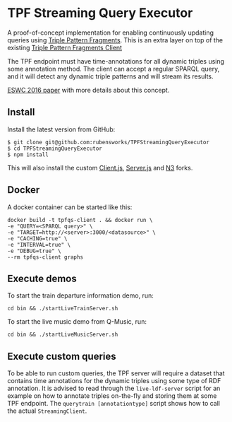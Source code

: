 # TPF Streaming Query Executor

A proof-of-concept implementation for enabling continuously updating queries using [Triple Pattern Fragments](http://linkeddatafragments.org/in-depth/#tpf).
This is an extra layer on top of the existing [Triple Pattern Fragments Client](https://github.com/LinkedDataFragments/Client.js)

The TPF endpoint must have time-annotations for all dynamic triples using some annotation method.
The client can accept a regular SPARQL query, and it will detect any dynamic triple patterns and will stream its results. 

[ESWC 2016 paper](http://rubensworks.net/raw/publications/2016/Continuous_Client-Side_Query_Evaluation_over_Dynamic_Linked_Data.pdf) with more details about this concept.

## Install

Install the latest version from GitHub:

```
$ git clone git@github.com:rubensworks/TPFStreamingQueryExecutor
$ cd TPFStreamingQueryExecutor
$ npm install
```

This will also install the custom [Client.js](https://github.com/rubensworks/Client.js), [Server.js](https://github.com/rubensworks/Server.js) and [N3](https://github.com/rubensworks/N3.js) forks.

## Docker

A docker container can be started like this:
```
docker build -t tpfqs-client . && docker run \
-e "QUERY=<SPARQL query>" \
-e "TARGET=http://<server>:3000/<datasource>" \
-e "CACHING=true" \
-e "INTERVAL=true" \
-e "DEBUG=true" \
--rm tpfqs-client graphs
```

## Execute demos

To start the train departure information demo, run:

```
cd bin && ./startLiveTrainServer.sh
```

To start the live music demo from Q-Music, run:

```
cd bin && ./startLiveMusicServer.sh
```

## Execute custom queries

To be able to run custom queries, the TPF server will require a dataset that contains time annotations for the dynamic triples using some type of RDF annotation.
It is advised to read through the `live-ldf-server` script for an example on how to annotate triples on-the-fly and storing them at some TPF endpoint.
The `querytrain [annotationtype]` script shows how to call the actual `StreamingClient`.
